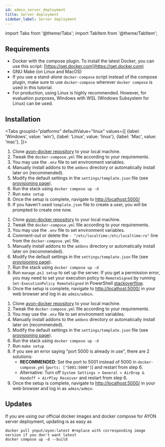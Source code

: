 ```yaml
---
id: admin_server_deployment
title: Server deployment
sidebar_label: Server deployment
---
```


import Tabs from '@theme/Tabs';
import TabItem from '@theme/TabItem';

## Requirements

-   Docker with the compose plugin. To install the latest Docker, you can use this script: [https://get.docker.com](https://get.docker.com)
-   GNU Make (on Linux and MacOS)
-   If you use a stand-alone `docker-compose` script instead of the compose plugin, make sure to use `docker-compose` wherever `docker compose` is used in this tutorial.
-   For production, using Linux is highly recommended. However, for evaluation purposes, Windows with WSL (Windows Subsystem for Linux) can be used.

## Installation

<Tabs
groupId="platforms"
defaultValue="linux"
values={[
{label: 'Windows', value: 'win'},
{label: 'Linux', value: 'linux'},
{label: 'Mac', value: 'mac'},
]}>

<TabItem value="linux">
<ReactMarkdown>

1. Clone [ayon-docker repository](https://github.com/ynput/ayon-docker) to your local machine.
2. Tweak the `docker-compose.yml` file according to your requirements.
3. You may use the `.env` file to set environment variables.
4. Manually install addons to the `addons` directory or automatically install later on (recommended).
5. Modify the default settings in the `settings/template.json` file (see [provisioning page](admin_server_provisioning.md#configuration-file)).
6. Run the stack using `docker compose up -d`
7. Run `make setup`
8. Once the setup is complete, navigate to [http://localhost:5000/](http://localhost:5000/)
9. If you haven't used `template.json` file to create a user, you will be prompted to create one now.

</ReactMarkdown>
</TabItem>

<TabItem value="win">
<ReactMarkdown>

1. Clone [ayon-docker repository](https://github.com/ynput/ayon-docker) to your local machine.
2. Tweak the `docker-compose.yml` file according to your requirements.
3. You may use the `.env` file to set environment variables.
4. Comment-out or delete the `- "/etc/localtime:/etc/localtime:ro"` line from the `docker-compose.yml` file.
5. Manually install addons to the `addons` directory or automatically install later on (recommended).
6. Modify the default settings in the `settings/template.json` file (see [provisioning page](admin_server_provisioning.md#configuration-file)).
7. Run the stack using `docker compose up -d`
8. Run `manage.ps1 setup` to set up the server. If you get a permission error, you may need to set your execution policy to `RemoteSigned` by running `Set-ExecutionPolicy RemoteSigned` in PowerShell [stackoverflow](https://stackoverflow.com/questions/10635/why-are-my-powershell-scripts-not-running).
9. Once the setup is complete, navigate to [http://localhost:5000/](http://localhost:5000/) in your web browser and log in as `admin/admin`.

</ReactMarkdown>
</TabItem>

<TabItem value="mac">
<ReactMarkdown>

1. Clone [ayon-docker repository](https://github.com/ynput/ayon-docker) to your local machine.
2. Tweak the `docker-compose.yml` file according to your requirements.
3. You may use the `.env` file to set environment variables.
4. Manually install addons to the `addons` directory or automatically install later on (recommended).
5. Modify the default settings in the `settings/template.json` file (see [provisioning page](admin_server_provisioning.md#configuration-file)).
6. Run the stack using `docker compose up -d`
7. Run `make setup`
8. If you see an error saying "port 5000 is already in use", there are 2 solutions:
   * **RECOMMENDED**: Set the port to 5001 instead of 5000 in `docker-compose.yml` (`ports: ["5001:5000"]`) and restart from step 6.
   * Alternative: Turn off `System Settings > General > AirDrop & Handoff > AirPlay Receiver` and restart from step 6.
9. Once the setup is complete, navigate to [http://localhost:5000/](http://localhost:5000/) in your web browser and log in as `admin/admin`.

</ReactMarkdown>
</TabItem>

</Tabs>

## Updates

If you are using our official docker images and docker compose for AYON server deployment, updating is as easy as

```shell
docker pull ynput/ayon:latest #replace with corresponding image version if you don't want latest
docker compose up -d --build
```
